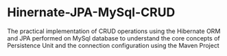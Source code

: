 # Hinernate-JPA-MySql-CRUD
The practical implementation of CRUD operations using the Hibernate ORM and JPA performed on MySql database to understand the core concepts of Persistence Unit and the connection configuration using the Maven Project
